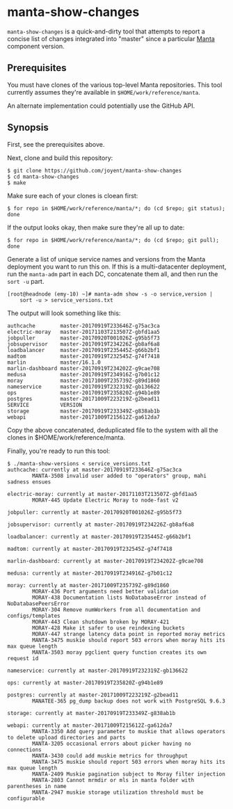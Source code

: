 # manta-show-changes

`manta-show-changes` is a quick-and-dirty tool that attempts to report a concise
list of changes integrated into "master" since a particular
[Manta](https://github.com/joyent/manta) component version.


## Prerequisites

You must have clones of the various top-level Manta repositories.  This tool
currently assumes they're available in `$HOME/work/reference/manta`.

An alternate implementation could potentially use the GitHub API.


## Synopsis

First, see the prerequisites above.

Next, clone and build this repository:

    $ git clone https://github.com/joyent/manta-show-changes
    $ cd manta-show-changes
    $ make

Make sure each of your clones is cloean first:

    $ for repo in $HOME/work/reference/manta/*; do (cd $repo; git status); done

If the output looks okay, then make sure they're all up to date:

    $ for repo in $HOME/work/reference/manta/*; do (cd $repo; git pull); done

Generate a list of unique service names and versions from the Manta deployment
you want to run this on.  If this is a multi-datacenter deployment, run the
`manta-adm` part in each DC, concatenate them all, and then run the `sort -u`
part.

    [root@headnode (emy-10) ~]# manta-adm show -s -o service,version | 
        sort -u > service_versions.txt

The output will look something like this:

    authcache        master-20170919T233646Z-g75ac3ca          
    electric-moray   master-20171103T213507Z-gbfd1aa5          
    jobpuller        master-20170920T001026Z-g95b5f73          
    jobsupervisor    master-20170919T234226Z-gb8af6a8          
    loadbalancer     master-20170919T235445Z-g66b2bf1          
    madtom           master-20170919T232545Z-g74f7418          
    marlin           master/16.1.0                             
    marlin-dashboard master-20170919T234202Z-g9cae708          
    medusa           master-20170919T234916Z-g7b01c12          
    moray            master-20171009T235739Z-g89d1860          
    nameservice      master-20170919T232319Z-gb136622          
    ops              master-20170919T235820Z-g94b1e89          
    postgres         master-20171009T223219Z-g2bead11          
    SERVICE          VERSION                                   
    storage          master-20170919T233349Z-g838ab1b          
    webapi           master-20171009T215612Z-ga612da7          

Copy the above concatenated, deduplicated file to the system with all the
clones in $HOME/work/reference/manta.

Finally, you're ready to run this tool:

    $ ./manta-show-versions < service_versions.txt
    authcache: currently at master-20170919T233646Z-g75ac3ca
            MANTA-3508 invalid user added to "operators" group, mahi sadness ensues
    
    electric-moray: currently at master-20171103T213507Z-gbfd1aa5
            MORAY-445 Update Electric Moray to node-fast v2
    
    jobpuller: currently at master-20170920T001026Z-g95b5f73
    
    jobsupervisor: currently at master-20170919T234226Z-gb8af6a8
    
    loadbalancer: currently at master-20170919T235445Z-g66b2bf1
    
    madtom: currently at master-20170919T232545Z-g74f7418
    
    marlin-dashboard: currently at master-20170919T234202Z-g9cae708
    
    medusa: currently at master-20170919T234916Z-g7b01c12
    
    moray: currently at master-20171009T235739Z-g89d1860
            MORAY-436 Port arguments need better validation
            MORAY-438 Documentation lists NoDatabaseError instead of NoDatabasePeersError
            MORAY-304 Remove numWorkers from all documentation and configs/templates
            MORAY-443 Clean shutdown broken by MORAY-421
            MORAY-428 Make it safer to use reindexing buckets
            MORAY-447 strange latency data point in reported moray metrics
            MANTA-3475 muskie should report 503 errors when moray hits its max queue length
            MANTA-3503 moray pgclient query function creates its own request id
    
    nameservice: currently at master-20170919T232319Z-gb136622
    
    ops: currently at master-20170919T235820Z-g94b1e89
    
    postgres: currently at master-20171009T223219Z-g2bead11
            MANATEE-365 pg_dump backup does not work with PostgreSQL 9.6.3
    
    storage: currently at master-20170919T233349Z-g838ab1b
    
    webapi: currently at master-20171009T215612Z-ga612da7
            MANTA-3350 Add query parameter to muskie that allows operators to delete upload directories and parts
            MANTA-3205 occasional errors about picker having no connections
            MANTA-3430 could add muskie metrics for throughput
            MANTA-3475 muskie should report 503 errors when moray hits its max queue length
            MANTA-2409 Muskie pagination subject to Moray filter injection
            MANTA-2803 Cannot mrmdir or mls in manta folder with parentheses in name
            MANTA-2947 muskie storage utilization threshold must be configurable
